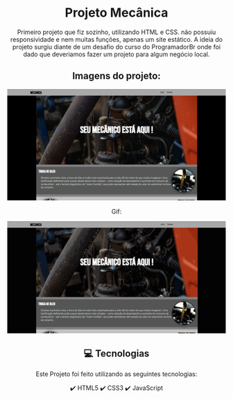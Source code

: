 <h1 align="center">
    Projeto Mecânica
</h1>
<p align="center">
            Primeiro projeto que fiz sozinho, utilizando HTML e CSS. não possuiu responsividade e nem muitas funções, apenas um site estático. A ideia do projeto surgiu diante de um desafio do curso do ProgramadorBr onde foi dado que deveriamos fazer um projeto para algum negócio local.
</p>

<h2 align="center">
Imagens do projeto:
</h2>
<div align="center">
    <img src="./github/telamec.png" width="600" alt="TelaToDo">
    <p align="center">
        Gif:
    </p>
    <img src="./github/gifsite.gif" width="600" alt="GifTelaToDo">
 </div>

<div align="center" style="margin-top: 1rem">

 ## 💻 Tecnologias

 Este Projeto foi feito utilizando as seguintes tecnologias:


✔️ HTML5
✔️ CSS3
✔️ JavaScript
 </div>